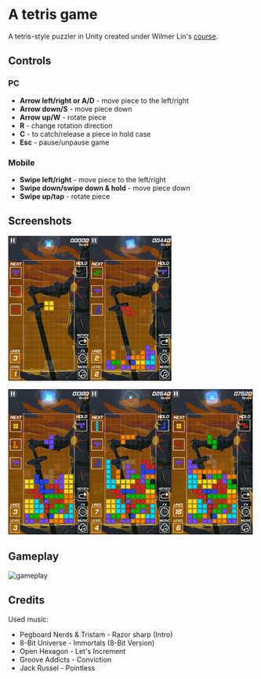 # A tetris game

A tetris-style puzzler in Unity created under Wilmer Lin's [course](https://www.udemy.com/course/make-a-tetris-style-puzzler-in-unity/).

## Controls

### PC

 - **Arrow left/right or A/D** - move piece to the left/right
 - **Arrow down/S** - move piece down
 - **Arrow up/W** - rotate piece
 - **R** - change rotation direction
 - **C** - to catch/release a piece in hold case
 - **Esc** - pause/unpause game

### Mobile

 - **Swipe left/right** - move piece to the left/right
 - **Swipe down/swipe down & hold** - move piece down
 - **Swipe up/tap** - rotate piece

## Screenshots

<img src="Docs/images/Screenshot_1.png" width="33%"><img src="Docs/images/Screenshot_2.png" width="33%">

<img src="Docs/images/Screenshot_3.png" width="33%"><img src="Docs/images/Screenshot_4.png" width="33%"><img src="Docs/images/Screenshot_5.png" width="33%">


## Gameplay

![gameplay](Docs/images/gameplay.gif)

## Credits

Used music:
 - Pegboard Nerds & Tristam - Razor sharp (Intro)
 - 8-Bit Universe - Immortals (8-Bit Version)
 - Open Hexagon - Let's Increment
 - Groove Addicts - Conviction
 - Jack Russel - Pointless

